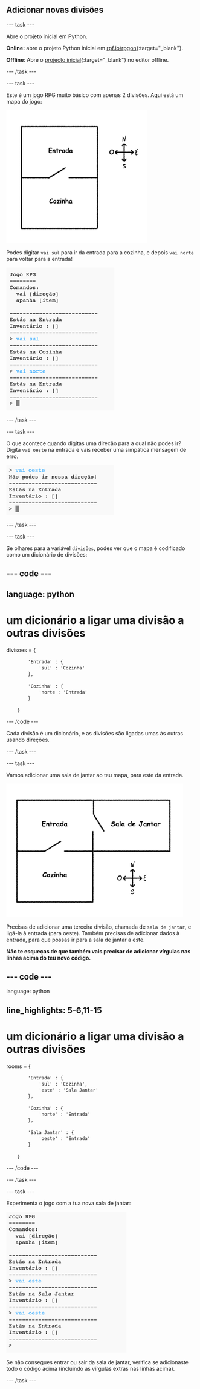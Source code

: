 ## Adicionar novas divisões

\--- task \---

Abre o projeto inicial em Python.

**Online:** abre o projeto Python inicial em [rpf.io/rpgon](http://rpf.io/rpgon){:target="_blank"}.

**Offline**: Abre o [projecto inicial](http://rpf.io/p/en/rpg-go){:target="_blank"} no editor offline.

\--- /task \---

\--- task \---

Este é um jogo RPG muito básico com apenas 2 divisões. Aqui está um mapa do jogo:

![captura de ecrã](images/rpg-map1.png)

Podes digitar `vai sul` para ir da entrada para a cozinha, e depois `vai norte` para voltar para a entrada!

![captura de ecrã](images/rpg-controls.png)

\--- /task \---

\--- task \---

O que acontece quando digitas uma direcão para a qual não podes ir? Digita `vai oeste` na entrada e vais receber uma simpática mensagem de erro.

![captura de ecrã](images/rpg-error.png)

\--- /task \---

\--- task \---

Se olhares para a variável `divisões`, podes ver que o mapa é codificado como um dicionário de divisões:

## \--- code \---

## language: python

# um dicionário a ligar uma divisão a outras divisões

divisoes = {

            'Entrada' : {
                'sul' : 'Cozinha'
            },
    
            'Cozinha' : {
                'norte : 'Entrada'
            }
    
        }
    

\--- /code \---

Cada divisāo é um dicionário, e as divisões sāo ligadas umas às outras usando direções.

\--- /task \---

\--- task \---

Vamos adicionar uma sala de jantar ao teu mapa, para este da entrada.

![captura de ecrã](images/rpg-dining.png)

Precisas de adicionar uma terceira divisão, chamada de `sala de jantar`, e ligá-la à entrada (para oeste). Também precisas de adicionar dados à entrada, para que possas ir para a sala de jantar a este.

**Não te esqueças de que também vais precisar de adicionar vírgulas nas linhas acima do teu novo código.**

## \--- code \---

language: python

## line_highlights: 5-6,11-15

# um dicionário a ligar uma divisão a outras divisões

rooms = {

            'Entrada' : {
                'sul' : 'Cozinha',
                'este' : 'Sala Jantar'
            },
    
            'Cozinha' : {
                'norte' : 'Entrada'
            },
    
            'Sala Jantar' : {
                'oeste' : 'Entrada'
            }
    
        }
    

\--- /code \---

\--- /task \---

\--- task \---

Experimenta o jogo com a tua nova sala de jantar:

![captura de ecrã](images/rpg-dining-test.png)

Se não consegues entrar ou sair da sala de jantar, verifica se adicionaste todo o código acima (incluindo as vírgulas extras nas linhas acima).

\--- /task \---